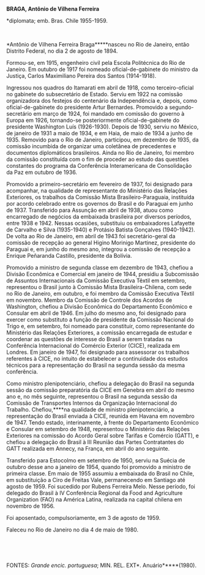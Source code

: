 **BRAGA, Antônio de Vilhena Ferreira**

\*diplomata; emb. Bras. Chile 1955-1959.

 

*Antônio de Vilhena Ferreira Braga*****nasceu no Rio de Janeiro, então
Distrito Federal, no dia 2 de agosto de 1894.

Formou-se, em 1915, engenheiro civil pela Escola Politécnica do Rio de
Janeiro. Em outubro de 1917 foi nomeado oficial-de-gabinete do ministro
da Justiça, Carlos Maximiliano Pereira dos Santos (1914-1918).

Ingressou nos quadros do Itamarati em abril de 1918, como
terceiro-oficial no gabinete do subsecretário de Estado. Serviu em 1922
na comissão organizadora dos festejos do centenário da Independência e,
depois, como oficial-de-gabinete do presidente Artur Bernardes.
Promovido a segundo-secretário em março de 1924, foi mandado em comissão
do governo à Europa em 1926, tornando-se posteriormente
oficial-de-gabinete do presidente Washington Luís (1926-1930). Depois de
1930, serviu no México, de janeiro de 1931 a maio de 1934, e em Haia, de
maio de 1934 a junho de 1935. Removido para o Rio de Janeiro,
participou, em dezembro de 1935, da comissão incumbida de organizar uma
coletânea de precedentes e documentos diplomáticos brasileiros. Ainda no
Rio de Janeiro, foi membro da comissão constituída com o fim de proceder
ao estudo das questões constantes do programa da Conferência
Interamericana de Consolidação da Paz em outubro de 1936.

Promovido a primeiro-secretário em fevereiro de 1937, foi designado para
acompanhar, na qualidade de representante do Ministério das Relações
Exteriores, os trabalhos da Comissão Mista Brasileiro-Paraguaia,
instituída por acordo celebrado entre os governos do Brasil e do
Paraguai em junho de 1937. Transferido para Assunção em abril de 1938,
atuou como encarregado de negócios da embaixada brasileira por diversos
períodos, entre 1938 e 1942. Nessas ocasiões, substituiu os embaixadores
Lafayette de Carvalho e Silva (1935-1940) e Protásio Batista Gonçalves
(1940-1942). De volta ao Rio de Janeiro, em abril de 1943 foi
secretário-geral da comissão de recepção ao general Higino Morinigo
Martinez, presidente do Paraguai e, em junho do mesmo ano, integrou a
comissão de recepção a Enrique Peñaranda Castillo, presidente da
Bolívia.

Promovido a ministro de segunda classe em dezembro de 1943, chefiou a
Divisão Econômica e Comercial em janeiro de 1944, presidiu a Subcomissão
de Assuntos Internacionais da Comissão Executiva Têxtil em setembro,
representou o Brasil junto à Comissão Mista Brasileira-Chilena, com sede
no Rio de Janeiro, em outubro, e foi membro da Comissão Executiva Têxtil
em novembro. Membro da Comissão de Controle dos Acordos de Washington,
chefiou a Divisão Econômica do Departamento Econômico e Consular em
abril de 1946. Em julho do mesmo ano, foi designado para exercer como
substituto a função de presidente da Comissão Nacional do Trigo e, em
setembro, foi nomeado para constituir, como representante do Ministério
das Relações Exteriores, a comissão encarregada de estudar e coordenar
as questões de interesse do Brasil a serem tratadas na Conferência
Internacional do Comércio Exterior (CICE), realizada em Londres. Em
janeiro de 1947, foi designado para assessorar os trabalhos referentes à
CICE, no intuito de estabelecer a continuidade dos estudos técnicos para
a representação do Brasil na segunda sessão da mesma conferência.

Como ministro plenipotenciário, chefiou a delegação do Brasil na segunda
sessão da comissão preparatória da CICE em Genebra em abril do mesmo ano
e, no mês seguinte, representou o Brasil na segunda sessão da Comissão
de Transportes Internos da Organização Internacional do Trabalho.
Chefiou,****na qualidade de ministro plenipotenciário, a representação
do Brasil enviada à CICE, reunida em Havana em novembro de 1947. Tendo
estado, interinamente, à frente do Departamento Econômico e Consular em
setembro de 1948, representou o Ministério das Relações Exteriores na
comissão do Acordo Geral sobre Tarifas e Comércio (GATT), e chefiou a
delegação do Brasil à III Reunião das Partes Contratantes do GATT
realizada em Annecy, na França, em abril do ano seguinte.

Transferido para Estocolmo em setembro de 1950, serviu na Suécia de
outubro desse ano a janeiro de 1954, quando foi promovido a ministro de
primeira classe. Em maio de 1955 assumiu a embaixada do Brasil no Chile,
em substituição a Ciro de Freitas Vale, permanecendo em Santiago até
agosto de 1959. Foi sucedido por Rubens Ferreira Melo. Nesse período,
foi delegado do Brasil à IV Conferência Regional da Food and Agriculture
Organization (FAO) na América Latina, realizada na capital chilena em
novembro de 1956.

Foi aposentado, compulsoriamente, em 3 de agosto de 1959.

Faleceu no Rio de Janeiro no dia 4 de maio de 1980.

 

 

FONTES: *Grande encic. portuguesa*; MIN. REL. EXT*. Anuário*****(1980).

 
